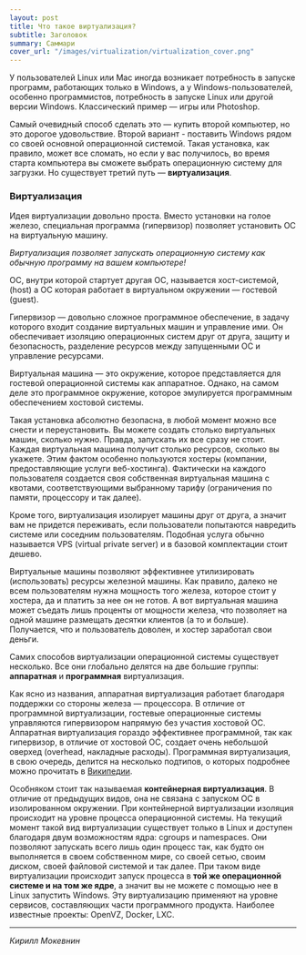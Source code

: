 ```yaml
---
layout: post
title: Что такое виртуализация?
subtitle: Заголовок
summary: Саммари
cover_url: "/images/virtualization/virtualization_cover.png"
---
```


У пользователей Linux или Mac иногда возникает потребность в запуске программ, работающих только в Windows, а у Windows-пользователей, особенно программистов, потребность в запуске Linux или другой версии Windows. Классический пример — игры или Photoshop. 

Самый очевидный способ сделать это — купить второй компьютер, но это дорогое удовольствие. Второй вариант - поставить Windows рядом со своей основной операционной системой. Такая установка, как правило, может все сломать, но если у вас получилось, во время старта компьютера вы сможете выбрать операционную систему для загрузки. Но существует третий путь — **виртуализация**.

### Виртуализация

Идея виртуализации довольно проста. Вместо установки на голое железо, специальная программа (гипервизор) позволяет установить ОС на виртуальную машину.

*Виртуализация позволяет запускать операционную систему как обычную программу на вашем компьютере!* 

ОС, внутри которой стартует другая ОС, называется хост-системой, (host) а ОС которая работает в виртуальном окружении — гостевой (guest).

Гипервизор — довольно сложное программное обеспечение, в задачу которого входит создание виртуальных машин и управление ими. Он обеспечивает изоляцию операционных систем друг от друга, защиту и безопасность, разделение ресурсов между запущенными ОС и управление ресурсами.

Виртуальная машина — это окружение, которое представляется для гостевой операционной системы как аппаратное. Однако, на самом деле это программное окружение, которое эмулируется программным обеспечением хостовой системы. 

Такая установка абсолютно безопасна, в любой момент можно все снести и переустановить. Вы можете создать столько виртуальных машин, сколько нужно. Правда, запускать их все сразу не стоит. Каждая виртуальная машина получит столько ресурсов, сколько вы укажете. Этим фактом особенно пользуются хостеры (компании, предоставляющие услуги веб-хостинга). Фактически на каждого пользователя создается своя собственная виртуальная машина с квотами, соответствующими выбранному тарифу (ограничения по памяти, процессору и так далее). 

Кроме того, виртуализация изолирует машины друг от друга, а значит вам не придется переживать, если пользователи попытаются навредить системе или соседним пользователям. Подобная услуга обычно называется VPS (virtual private server) и в базовой комплектации стоит дешево. 

Виртуальные машины позволяют эффективнее утилизировать (использовать) ресурсы железной машины. Как правило, далеко не всем пользователям нужна мощность того железа, которое стоит у хостера, да и платить за нее он не готов. А вот виртуальная машина может съедать лишь проценты от мощности железа, что позволяет на одной машине размещать десятки клиентов (а то и больше). Получается, что и пользователь доволен, и хостер заработал свои деньги.

Самих способов виртуализации операционной системы существует несколько. Все они глобально делятся на две большие группы: **аппаратная** и **программная** виртуализация. 

Как ясно из названия, аппаратная виртуализация работает благодаря поддержки со стороны железа — процессора. В отличие от программной виртуализации, гостевые операционные системы управляются гипервизором напрямую без участия хостовой ОС. Аппаратная виртуализация гораздо эффективнее программной, так как гипервизор, в отличие от хостовой ОС, создает очень небольшой оверхед (overhead, накладные расходы). Программная виртуализация, в свою очередь, делится на несколько подтипов, о которых подробнее можно прочитать в [Википедии](https://ru.wikipedia.org/wiki/%D0%92%D0%B8%D1%80%D1%82%D1%83%D0%B0%D0%BB%D0%B8%D0%B7%D0%B0%D1%86%D0%B8%D1%8F).

Особняком стоит так называемая **контейнерная виртуализация**. В отличие от предыдущих видов, она не связана с запуском ОС в изолированном окружении. При контейнерной виртуализации изоляция происходит на уровне процесса операционной системы. На текущий момент такой вид виртуализации существует только в Linux и доступен благодаря двум возможностям ядра: cgroups и namespaces. Они позволяют запускать всего лишь один процесс так, как будто он выполняется в своем собственном мире, со своей сетью, своим диском, своей файловой системой и так далее. При таком виде виртуализации происходит запуск процесса в **той же операционной системе и на том же ядре**, а значит вы не можете с помощью нее в Linux запустить Windows. Эту виртуализацию применяют на уровне сервисов, составляющих части программного продукта. Наиболее известные проекты: OpenVZ, Docker, LXC.

---

*Кирилл Мокевнин*
